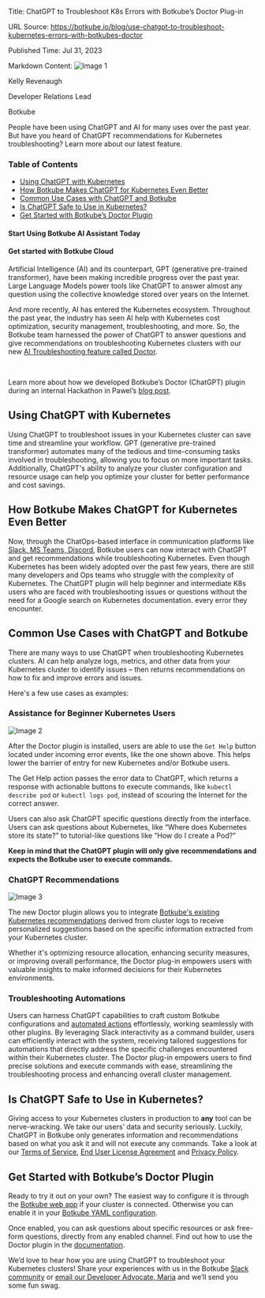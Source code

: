 Title: ChatGPT to Troubleshoot K8s Errors with Botkube’s Doctor Plug-in

URL Source: https://botkube.io/blog/use-chatgpt-to-troubleshoot-kubernetes-errors-with-botkubes-doctor

Published Time: Jul 31, 2023

Markdown Content:
![Image 1](https://assets-global.website-files.com/634fabb21508d6c9db9bc46f/636df3fb36b4e60920a3b1b2_hPLC9itV8zp-raGDFmvOZMfn2hV8RFcl237qzT8Wa1g.jpeg)

Kelly Revenaugh

Developer Relations Lead

Botkube

People have been using ChatGPT and AI for many uses over the past year. But have you heard of ChatGPT recommendations for Kubernetes troubleshooting? Learn more about our latest feature.

### Table of Contents

*   [Using ChatGPT with Kubernetes](#using-chatgpt-with-kubernetes)
*   [How Botkube Makes ChatGPT for Kubernetes Even Better](#how-botkube-makes-chatgpt-for-kubernetes-even-better)
*   [Common Use Cases with ChatGPT and Botkube](#common-use-cases-with-chatgpt-and-botkube)
*   [Is ChatGPT Safe to Use in Kubernetes?](#is-chatgpt-safe-to-use-in-kubernetes-)
*   [Get Started with Botkube’s Doctor Plugin](#get-started-with-botkube-s-doctor-plugin)

#### Start Using Botkube AI Assistant Today

#### Get started with Botkube Cloud

Artificial Intelligence (AI) and its counterpart, GPT (generative pre-trained transformer), have been making incredible progress over the past year. Large Language Models power tools like ChatGPT to answer almost any question using the collective knowledge stored over years on the Internet.

And more recently, AI has entered the Kubernetes ecosystem. Throughout the past year, the industry has seen AI help with Kubernetes cost optimization, security management, troubleshooting, and more. So, the Botkube team harnessed the power of ChatGPT to answer questions and give recommendations on troubleshooting Kubernetes clusters with our new [AI Troubleshooting feature called Doctor](https://docs.botkube.io/usage/executor/doctor). ‍

‍

Learn more about how we developed Botkube’s Doctor (ChatGPT) plugin during an internal Hackathon in Pawel’s [blog post](https://botkube.io/blog/building-a-chatgpt-plugin-from-ideation-to-implementation).

Using ChatGPT with Kubernetes
-----------------------------

Using ChatGPT to troubleshoot issues in your Kubernetes cluster can save time and streamline your workflow. GPT (generative pre-trained transformer) automates many of the tedious and time-consuming tasks involved in troubleshooting, allowing you to focus on more important tasks. Additionally, ChatGPT's ability to analyze your cluster configuration and resource usage can help you optimize your cluster for better performance and cost savings.

How Botkube Makes ChatGPT for Kubernetes Even Better
----------------------------------------------------

Now, through the ChatOps-based interface in communication platforms like [Slack, MS Teams, Discord](http://botkube.io/integrations), Botkube users can now interact with ChatGPT and get recommendations while troubleshooting Kubernetes. Even though Kubernetes has been widely adopted over the past few years, there are still many developers and Ops teams who struggle with the complexity of Kubernetes. The ChatGPT plugin will help beginner and intermediate K8s users who are faced with troubleshooting issues or questions without the need for a Google search on Kubernetes documentation. every error they encounter.

Common Use Cases with ChatGPT and Botkube
-----------------------------------------

There are many ways to use ChatGPT when troubleshooting Kubernetes clusters. AI can help analyze logs, metrics, and other data from your Kubernetes cluster to identify issues – then returns recommendations on how to fix and improve errors and issues.

Here's a few use cases as examples:

### Assistance for Beginner Kubernetes Users

![Image 2](https://assets-global.website-files.com/634fabb21508d6c9db9bc46f/64c7f3a7c42051dab4872cab_8hyWVq9NOkFLCQpe-EqzxKczhU5VIqqG_bm2kP876TdzysK0Z3PGJOXCBF3aPo8wIV9w8bC5n77ksg5I62jg7KlzmZpnmxNRmP2yvLTrxWZaHYv2tZFxGfQAo21ky2infXvJraVs4RbpiM4Jiyl1ulA.png)

After the Doctor plugin is installed, users are able to use the `Get Help` button located under incoming error events, like the one shown above. This helps lower the barrier of entry for new Kubernetes and/or Botkube users.

The Get Help action passes the error data to ChatGPT, which returns a response with actionable buttons to execute commands, like `kubectl describe pod` or `kubectl logs pod`, instead of scouring the Internet for the correct answer.

Users can also ask ChatGPT specific questions directly from the interface. Users can ask questions about Kubernetes, like “Where does Kubernetes store its state?” to tutorial-like questions like “How do I create a Pod?”

__Keep in mind that the ChatGPT plugin will only give recommendations and expects the Botkube user to execute commands.__

### ChatGPT Recommendations

![Image 3](https://assets-global.website-files.com/634fabb21508d6c9db9bc46f/64c7f3b7be2361ae1bb5afd0_LEr5f9Rr-O1pgKD_dYqFRG8GcwopzDWXYkDiVyEL3as3vJF3r1DQhDHa4SZs0sQD2NmW8sHJ3XUVMxUAp5z8WJx-mIuyXanea4788oniZnR0o4m2UrCZXKe-Uj8RZufiLihfB__BQYzgNo3uG2IrIwY.png)

The new Doctor plugin allows you to integrate [Botkube's existing Kubernetes recommendations](https://www.youtube.com/watch?v=9D2tASyx7eA) derived from cluster logs to receive personalized suggestions based on the specific information extracted from your Kubernetes cluster.

Whether it's optimizing resource allocation, enhancing security measures, or improving overall performance, the Doctor plug-in empowers users with valuable insights to make informed decisions for their Kubernetes environments.

### Troubleshooting Automations

Users can harness ChatGPT capabilities to craft custom Botkube configurations and [automated actions](https://docs.botkube.io/usage/automated-actions) effortlessly, working seamlessly with other plugins. By leveraging Slack interactivity as a command builder, users can efficiently interact with the system, receiving tailored suggestions for automations that directly address the specific challenges encountered within their Kubernetes cluster. The Doctor plug-in empowers users to find precise solutions and execute commands with ease, streamlining the troubleshooting process and enhancing overall cluster management.

Is ChatGPT Safe to Use in Kubernetes?
-------------------------------------

Giving access to your Kubernetes clusters in production to __any__ tool can be nerve-wracking. We take our users’ data and security seriously. Luckily, ChatGPT in Botkube only generates information and recommendations based on what you ask it and will not execute any commands. Take a look at our [Terms of Service](https://app.botkube.io/terms-of-service), [End User License Agreement](https://app.botkube.io/eula) and [Privacy Policy](https://app.botkube.io/privacy-policy).

Get Started with Botkube’s Doctor Plugin
----------------------------------------

Ready to try it out on your own? The easiest way to configure it is through the [Botkube web app](https://app.botkube.io/) if your cluster is connected. Otherwise you can enable it in your [Botkube YAML configuration](https://docs.botkube.io/configuration/executor/doctor).

Once enabled, you can ask questions about specific resources or ask free-form questions, directly from any enabled channel. Find out how to use the Doctor plugin in the [documentation](https://docs.botkube.io/usage/executor/doctor).

We’d love to hear how you are using ChatGPT to troubleshoot your Kubernetes clusters! Share your experiences with us in the Botkube [Slack community](http://join.botkube.io/) or [email our Developer Advocate, Maria](mailto:maria@kubeshop.io) and we’ll send you some fun swag.
